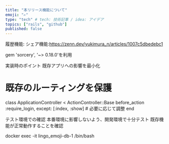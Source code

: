 ```yaml
---
title: "本リリース機能について"
emoji: "✍️"
type: "tech" # tech: 技術記事 / idea: アイデア
topics: ["rails", "github"]
published: false
---
```

履歴機能:
シェア機能:https://zenn.dev/yukimura_n/articles/1007c5dbedebc1

gem 'sorcery', '~> 0.18.0'を利用

実装時のポイント
既存アプリへの影響を最小化

# 既存のルーティングを保護
class ApplicationController < ActionController::Base
  before_action :require_login, except: [:index, :show]  # 必要に応じて調整
end

テスト環境での確認
本番環境に影響しないよう、開発環境で十分テスト
既存機能が正常動作することを確認

docker exec -it lingo_emoji-db-1 /bin/bash
